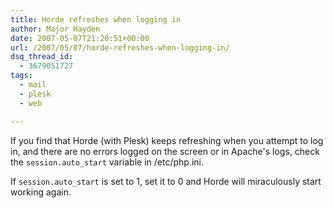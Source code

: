 ```yaml
---
title: Horde refreshes when logging in
author: Major Hayden
date: 2007-05-07T21:20:51+00:00
url: /2007/05/07/horde-refreshes-when-logging-in/
dsq_thread_id:
  - 3679051727
tags:
  - mail
  - plesk
  - web

---
```

If you find that Horde (with Plesk) keeps refreshing when you attempt to log in, and there are no errors logged on the screen or in Apache's logs, check the `session.auto_start` variable in /etc/php.ini.

If `session.auto_start` is set to 1, set it to 0 and Horde will miraculously start working again.

